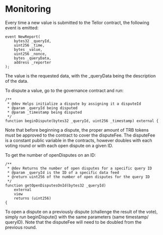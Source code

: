 # Monitoring

Every time a new value is submitted to the Tellor contract, the following event is emitted:

```solidity
event NewReport(
    bytes32 _queryId,
    uint256 _time,
    bytes _value,
    uint256 _nonce,
    bytes _queryData,
    address _reporter
);
```

The value is the requested data, with the \_queryData being the description of the data.

To dispute a value, go to the governance contract and run:

```solidity
/**
 * @dev Helps initialize a dispute by assigning it a disputeId
 * @param _queryId being disputed
 * @param _timestamp being disputed
 */
function beginDispute(bytes32 _queryId, uint256 _timestamp) external {
```

Note that before beginning a dispute, the proper amount of TRB tokens must be approved to the contract to cover the disputeFee. The disputeFee is a constant public variable in the contracts, however doubles with each voting round or with each open dispute on a given ID.

To get the number of openDisputes on an ID:

```solidity
/**
 * @dev Returns the number of open disputes for a specific query ID
 * @param _queryId is the ID of a specific data feed
 * @return uint256 of the number of open disputes for the query ID
 */
function getOpenDisputesOnId(bytes32 _queryId)
    external
    view
    returns (uint256)
{
```

To open a dispute on a previously dispute (challenge the result of the vote), simply run beginDispute() with the same parameters (same timestamp/ queryID). Note that the disputeFee will need to be doubled from the previous round.
